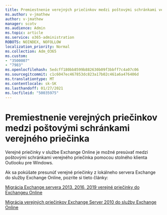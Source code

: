 ```yaml
---
title: Premiestnenie verejných priečinkov medzi poštovými schránkami verejného priečinka
ms.author: v-jmathew
author: v-jmathew
manager: scotv
ms.audience: Admin
ms.topic: article
ms.service: o365-administration
ROBOTS: NOINDEX, NOFOLLOW
localization_priority: Normal
ms.collection: Adm_O365
ms.custom:
- "3500007"
- "7983"
ms.openlocfilehash: 5edcff180bb8599b882630b09f3bbff7c4a07c06
ms.sourcegitcommit: c1c6047ec467853dc823a17b02c461a6a476406d
ms.translationtype: MT
ms.contentlocale: sk-SK
ms.lasthandoff: 01/27/2021
ms.locfileid: "50035975"
---
```

# <a name="move-public-folders-between-public-folder-mailboxes"></a>Premiestnenie verejných priečinkov medzi poštovými schránkami verejného priečinka

Verejné priečinky v službe Exchange Online je možné presúvať medzi poštovými schránkami verejného priečinka pomocou stolného klienta Outlooku pre Windows.

Ak sa pokúšate presunúť verejné priečinky z lokálneho servera Exchange do služby Exchange Online, pozrite si tieto články:

[Migrácia Exchange servera 2013, 2016, 2019 verejné priečinky do Exchangeu Online](https://aka.ms/ModernPFToEXO)

[Migrácia verejných priečinkov Exchange Server 2010 do služby Exchange Online](https://aka.ms/LegacyPFToEXO)
